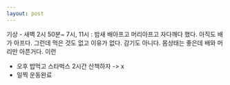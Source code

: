 ```yaml
---
layout: post
---
```

기상 - 새벽 2시 50분~ 7시, 11시  : 밤새 배아프고 머리아프고 자다깨다 했다. 아직도 배가 아프다. 그런데 먹은 것도 없고 이유가 없다. 감기도 아니다. 몸상태는 좋은데 배와 머리만 아픈거다. 이런
- 오후 밥먹고 스타벅스 2시간 산책하자 -> x
- 일찍 운동완료